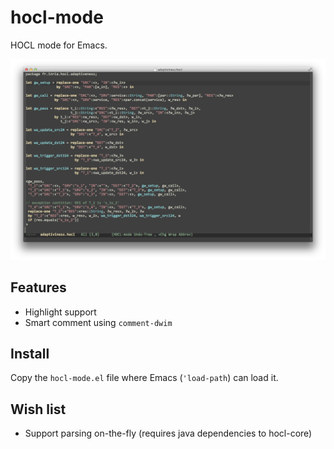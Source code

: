 # hocl-mode

HOCL mode for Emacs.

![alt Screenshot](https://github.com/jrbalderrama/hocl-mode/blob/master/screenshot.png)

## Features
 - Highlight support
 - Smart comment using ```comment-dwim```

## Install

Copy the ```hocl-mode.el``` file where Emacs (```'load-path```) can load it.

## Wish list

 - Support parsing on-the-fly (requires java dependencies to hocl-core)
